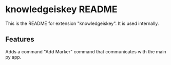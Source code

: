 # knowledgeiskey README

This is the README for extension "knowledgeiskey". It is used internally.

## Features

Adds a command "Add Marker" command that communicates with the main py app.
